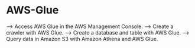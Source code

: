 # AWS-Glue

--> Access AWS Glue in the AWS Management Console.
--> Create a crawler with AWS Glue.
--> Create a database and table with AWS Glue.
--> Query data in Amazon S3 with Amazon Athena and AWS Glue.
